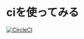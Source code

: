 # ciを使ってみる

[![CircleCI](https://circleci.com/gh/michi1129/ci-sandbox.svg?style=svg)](https://circleci.com/gh/michi1129/ci-sandbox)

